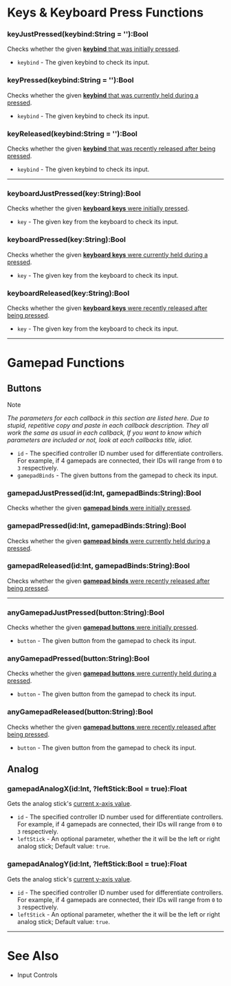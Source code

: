 # Keys & Keyboard Press Functions
### keyJustPressed(keybind:String = ''):Bool
Checks whether the given <ins>**keybind** that was initially pressed</ins>.

- `keybind` - The given keybind to check its input.

### keyPressed(keybind:String = ''):Bool
Checks whether the given <ins>**keybind** that was currently held during a pressed</ins>.

- `keybind` - The given keybind to check its input.

### keyReleased(keybind:String = ''):Bool
Checks whether the given <ins>**keybind** that was recently released after being pressed</ins>.

- `keybind` - The given keybind to check its input.

***

### keyboardJustPressed(key:String):Bool
Checks whether the given <ins>**[keyboard keys](https://api.haxeflixel.com/flixel/input/keyboard/FlxKey.html)** were initially pressed</ins>.

- `key` - The given key from the keyboard to check its input.

### keyboardPressed(key:String):Bool
Checks whether the given <ins>**[keyboard keys](https://api.haxeflixel.com/flixel/input/keyboard/FlxKey.html)** were currently held during a pressed</ins>.

- `key` - The given key from the keyboard to check its input.

### keyboardReleased(key:String):Bool
Checks whether the given <ins>**[keyboard keys](https://api.haxeflixel.com/flixel/input/keyboard/FlxKey.html)** were recently released after being pressed</ins>.

- `key` - The given key from the keyboard to check its input.

***

# Gamepad Functions
## Buttons
> [!NOTE]
> _The parameters for each callback in this section are listed here. Due to stupid, repetitive copy and paste in each callback description. They all work the same as usual in each callback, If you want to know which parameters are included or not, look at each callbacks title, idiot._
- `id` - The specified controller ID number used for differentiate controllers. For example, if $4$ gamepads are connected, their IDs will range from `0` to `3` respectively.
- `gamepadBinds` - The given buttons from the gamepad to check its input.

### gamepadJustPressed(id:Int, gamepadBinds:String):Bool
Checks whether the given <ins>**gamepad binds** were initially pressed</ins>.

### gamepadPressed(id:Int, gamepadBinds:String):Bool
Checks whether the given <ins>**gamepad binds** were currently held during a pressed</ins>.

### gamepadReleased(id:Int, gamepadBinds:String):Bool
Checks whether the given <ins>**gamepad binds** were recently released after being pressed</ins>.

***

### anyGamepadJustPressed(button:String):Bool
Checks whether the given <ins>**[gamepad buttons](https://api.haxeflixel.com/flixel/input/gamepad/FlxGamepadInputID.html)** were initially pressed</ins>.

- `button` - The given button from the gamepad to check its input.

### anyGamepadPressed(button:String):Bool
Checks whether the given <ins>**[gamepad buttons](https://api.haxeflixel.com/flixel/input/gamepad/FlxGamepadInputID.html)** were currently held during a pressed</ins>.

- `button` - The given button from the gamepad to check its input.

### anyGamepadReleased(button:String):Bool
Checks whether the given <ins>**[gamepad buttons](https://api.haxeflixel.com/flixel/input/gamepad/FlxGamepadInputID.html)** were recently released after being pressed</ins>.

- `button` - The given button from the gamepad to check its input.

## Analog
### gamepadAnalogX(id:Int, ?leftStick:Bool = true):Float
Gets the analog stick's <ins>current x-axis value</ins>.

- `id` - The specified controller ID number used for differentiate controllers. For example, if $4$ gamepads are connected, their IDs will range from `0` to `3` respectively.
- `leftStick` - An optional parameter, whether the it will be the left or right analog stick; Default value: `true`.

### gamepadAnalogY(id:Int, ?leftStick:Bool = true):Float
Gets the analog stick's <ins>current y-axis value</ins>.

- `id` - The specified controller ID number used for differentiate controllers. For example, if $4$ gamepads are connected, their IDs will range from `0` to `3` respectively.
- `leftStick` - An optional parameter, whether the it will be the left or right analog stick; Default value: `true`.

***

# See Also
- Input Controls
